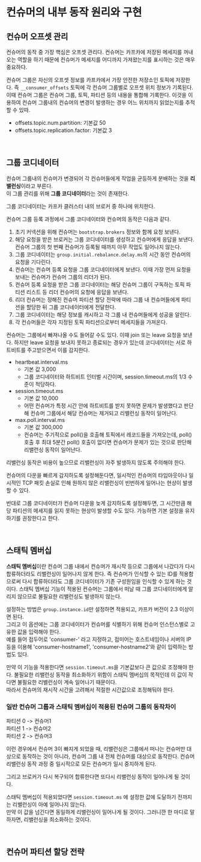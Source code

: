 # 컨슈머의 내부 동작 원리와 구현

## 컨슈머 오프셋 관리

컨슈머의 동작 중 가장 핵심은 오프셋 관리다. 컨슈머는 카프카에 저장된 메세지를 꺼내오는 역할을 하기 때문에 컨슈머가 메세지를 어디까지 가져왔는지를 표시하는 것은 매우 중요하다.  

컨슈머 그룹은 자신의 오프셋 정보를 카프카에서 가장 안전한 저장소인 토픽에 저장한다. 즉 ``__consumer_offsets`` 토픽에 각 컨슈머 그룹별로 오프셋 위치 정보가 기록된다. 이때 컨슈머 그룹은 컨슈머 그룹, 토픽, 파티션 등의 내용을 통합해 기록한다. 이것을 이용하여 컨슈머 그룹내의 컨슈머의 변경이 발생하는 경우 어느 위치까지 읽었는지를 추적할 수 있따.  

* offsets.topic.num.partition: 기본값 50
* offsets.topic.replication.factor: 기본값 3

<br/>

## 그룹 코디네이터

컨슈머 그룹내의 컨슈머가 변경되어 각 컨슈머들에게 작업을 균등하게 분배하는 것을 **리밸런싱**이라고 부른다.  
이 그룹 관리를 위해 **그룹 코디네이터**라는 것이 존재한다.  

그룹 코디네이터는 카프카 클러스터 내의 브로커 중 하나에 위치한다.  

컨슈머 그룹 등록 과정에서 그룹 코디네이터와 컨슈머의 동작은 다음과 같다.  

1. 초기 커넥션을 위해 컨슈머는 ``bootstrap.brokers`` 정보와 함께 요청 보낸다.
2. 해당 요청을 받은 브로커는 그룹 코디네이터를 생성하고 컨슈머에게 응답을 보낸다. 컨슈머 그룹의 첫 번째 컨슈머가 등록될 때까지 아무 작업도 일어나지 않는다.
3. 그룹 코디네이터는 ``group.initial.rebalance.delay.ms``의 시간 동안 컨슈머의 요청을 기다린다.
4. 컨슈머는 컨슈머 등록 요청을 그룹 코디네이터에게 보낸다. 이때 가장 먼저 요청을 보내는 컨슈머가 컨슈머 그룹의 리더가 된다.
5. 컨슈머 등록 요청을 받은 그룹 코디네이터는 해당 컨슈머 그룹이 구독하는 토픽 파티션 리스트 등 리더 컨슈머의 요청에 응답을 보낸다.
6. 리더 컨슈머는 정해진 컨슈머 파티션 할당 전략에 따라 그룹 내 컨슈머들에게 파티션을 할당한 뒤 그룹 코디네이터에게 전달한다.
7. 그룹 코디네이터는 해당 정보를 캐시하고 각 그룹 내 컨슈머들에게 성공을 알린다.
8. 각 컨슈머들은 각자 지정된 토픽 파티션으로부터 메세지들을 가져온다.

컨슈머는 그룹에서 빠져나올 수도 들어갈 수도 있다. 이때 join 또는 leave 요청을 보낸다. 하지만 leave 요청을 보내지 못하고 종료되는 경우가 있는데 코디네이터는 서로 하트비트를 주고받으면서 이를 감지한다.  

* heartbeat.interval.ms
  * 기본 값 3,000
  * 그룹 코디네이터와 하트비트 인터벌 시간이며, session.timeout.ms의 1/3 수준이 적당하다.
* session.timeout.ms
  * 기본 값 10,000
  * 어떤 컨슈머가 특정 시간 안에 하트비트를 받지 못하면 문제가 발생했다고 판단해 컨슈머 그룹에서 해당 컨슈머는 제거되고 리밸런싱 동작이 일어난다.
* max.poll.interval.ms
  * 기본 값 300,000
  * 컨슈머는 주기적으로 poll()을 호출해 토픽에서 레코드들을 가져오는데, poll() 호출 후 최대 5분간 poll() 호출이 없다면 컨슈머가 문제가 있는 것으로 판단해 리밸런싱 동작이 일어난다.



리밸런싱 동작은 비용이 높으므로 리밸런싱이 자주 발생하지 않도록 주의해야 한다.  

컨슈머의 다운을 빠르게 감지하도록 설정해둔다면, 일시적인 컨슈머의 타임아웃이나 일시적인 TCP 패킷 손실로 인해 원하지 않은 리밸런싱이 빈번하게 일어나는 현상이 발생할 수 있다.  

반대로 그룹 코디네이터가 컨슈머 다운을 늦게 감지하도록 설정해두면, 그 시간만큼 해당 파티션의 메세지를 읽지 못하는 현상이 발생할 수도 있다. 가능하면 기본 설정을 유지하기를 권장한다고 한다.

<br/>

## 스태틱 멤버십

**스태틱 멤버십**이란 컨슈머 그룹 내에서 컨슈머가 재시작 등으로 그룹에서 나갔다가 다시 합류하더라도 리밸런싱이 일어나지 않게 한다. 즉 컨슈머가 인식할 수 있는 ID를 적용함으로써 다시 합류하더라도 그룹 코디네이터가 기존 구성원임을 인식할 수 있게 하는 것이다. 스태틱 멤버십 기능이 적용된 컨슈머는 그룹에서 떠날 때 그룹 코디네이터에게 알리지 않으므로 불필요한 리밸런싱도 발생하지 않는다.  

설정하는 방법은 ``group.instance.id``만 설정하면 적용되고, 카프카 버전이 2.3 이상이면 된다.  
그리고 이 옵션에는 그룹 코디네이터가 컨슈머를 식별하기 위해 컨슈머 인스턴스별로 고유한 값을 입력해야 한다.  
예를 들어 접두어로 'consumer-' 라고 지정하고, 접미어는 호스트네임이나 서버의 IP 등을 이용해 'consumer-hostname1', 'consumer-hostname2'와 같이 입력하는 방법도 있다.  

만약 이 기능을 적용한다면 ``session.timeout.ms``을 기본값보다 큰 값으로 조정해야 한다. 불필요한 리밸런싱 동작을 최소화하기 위함이 스태틱 멤버십의 목적인데 이 값이 작다면 불필요한 리밸런싱이 계속 일어나기 때문이다.  
따라서 컨슈머의 재시작 시간을 고려해서 적절한 시간값으로 조정해둬야 한다.  

### 일반 컨슈머 그룹과 스태틱 멤버십이 적용된 컨슈머 그룹의 동작차이

파티션 0 -> 컨슈머1  
파티션 1 -> 컨슈머2  
파티션 2 -> 컨슈머3  

이런 경우에서 컨슈머 3이 빠지게 되었을 때, 리밸런싱은 그룹에서 떠나는 컨슈머만 대상으로 동작하는 것이 아니라, 컨슈머 그룹 내 전체 컨슈머를 대상으로 동작한다. 컨슈머 리밸런싱 동작 과정 중 일시적으로 모든 컨슈머가 일시 중지하게 된다.  

그리고 브로커가 다시 복구되어 합류한다면 또다시 리밸런싱 동작이 일어나게 될 것이다.  

스태틱 멤버십이 적용되었다면 ``session.timeout.ms`` 에 설정한 값에 도달하기 전까지는 리밸런싱이 아예 일어나지 않는다.  
만약 이 값을 넘긴다면 동일하게 리밸런싱이 일어나게 될 것이다. 그러니깐 한 마디로 말하자면, 리밸런싱을 최소화하는 것이다.  

<br/>

## 컨슈머 파티션 할당 전략

